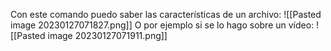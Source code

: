 Con este comando puedo saber las características de un archivo:
![[Pasted image 20230127071827.png]]
O por ejemplo si se lo hago sobre un vídeo:
![[Pasted image 20230127071911.png]]

